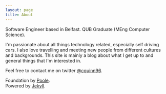 ```yaml
---
layout: page
title: About
---
```


Software Engineer based in Belfast.
QUB Graduate (MEng Computer Science).

I'm passionate about all things technology related, especially self driving cars. I also love travelling and meeting new people from different cultures and backgrounds. This site is mainly a blog about what I get up to and general things that I'm interested in.

Feel free to contact me on twitter [@cquinn96](https://twitter.com/cquinn96).

Foundation by [Poole](https://github.com/poole/poole).
<br/>
Powered by [Jekyll](http://jekyllrb.com/).
